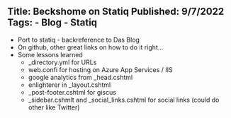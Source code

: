 Title: Beckshome on Statiq
Published: 9/7/2022
Tags:
    - Blog
    - Statiq
---
* Port to statiq - backreference to Das Blog
* On github, other great links on how to do it right...
* Some lessons learned
    * _directory.yml for URLs
    * web.confi for hosting on Azure App Services / IIS
    * google analytics from _head.cshtml
    * enlighterer in _layout.cshtml
    * _post-footer.cshtml for giscus
    * _sidebar.cshmlt and _social_links.cshtml for social links (could do other like Twitter)
    